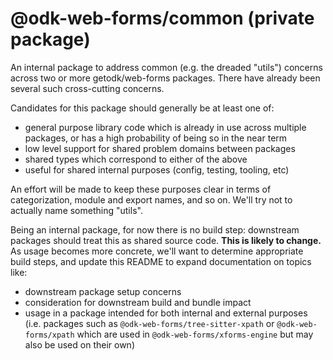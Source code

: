 # @odk-web-forms/common (private package)

An internal package to address common (e.g. the dreaded "utils") concerns across two or more getodk/web-forms packages. There have already been several such cross-cutting concerns.

Candidates for this package should generally be at least one of:

- general purpose library code which is already in use across multiple packages, or has a high probability of being so in the near term
- low level support for shared problem domains between packages
- shared types which correspond to either of the above
- useful for shared internal purposes (config, testing, tooling, etc)

An effort will be made to keep these purposes clear in terms of categorization, module and export names, and so on. We'll try not to actually name something "utils".

Being an internal package, for now there is no build step: downstream packages should treat this as shared source code. **This is likely to change.** As usage becomes more concrete, we'll want to determine appropriate build steps, and update this README to expand documentation on topics like:

- downstream package setup concerns
- consideration for downstream build and bundle impact
- usage in a package intended for both internal and external purposes (i.e.
  packages such as `@odk-web-forms/tree-sitter-xpath` or `@odk-web-forms/xpath`
  which are used in `@odk-web-forms/xforms-engine` but may also be used on their
  own)
